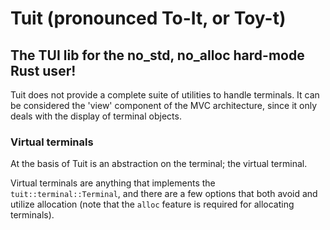 # Tuit (pronounced To-It, or Toy-t)

## The TUI lib for the no_std, no_alloc hard-mode Rust user!

Tuit does not provide a complete suite of utilities to handle terminals. It can be considered the 'view' component of
the
MVC architecture, since it only deals with the display of terminal objects.

### Virtual terminals

At the basis of Tuit is an abstraction on the terminal; the virtual terminal.

Virtual terminals are anything that implements the `tuit::terminal::Terminal`, and there are
a few options that both avoid and utilize allocation (note that the `alloc` feature is required for
allocating terminals).

